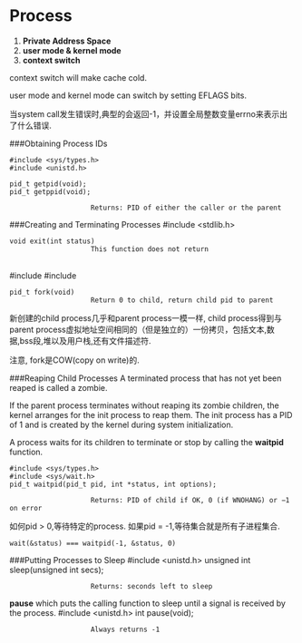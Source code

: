 # Process

1. **Private Address Space**
2. **user mode & kernel mode**
3. **context switch**

context switch will make cache cold.

user mode and kernel mode can switch by setting EFLAGS bits.

当system call发生错误时,典型的会返回-1，并设置全局整数变量errno来表示出了什么错误.

###Obtaining Process IDs

    #include <sys/types.h> 
    #include <unistd.h>
    
    pid_t getpid(void); 
    pid_t getppid(void);

                        Returns: PID of either the caller or the parent
                        
###Creating and Terminating Processes
    #include <stdlib.h> 
    
    void exit(int status) 
                        This function does not return
<br />
    #include <sys/types.h> 
    #include <unistd.h>
    
    pid_t fork(void)
                        Return 0 to child, return child pid to parent
                        
新创建的child process几乎和parent process一模一样, child process得到与parent process虚拟地址空间相同的（但是独立的）一份拷贝，包括文本,数据,bss段,堆以及用户栈,还有文件描述符. 

注意, fork是COW(copy on write)的.

###Reaping Child Processes
A terminated process that has not yet been reaped is called a zombie.

If the parent process terminates without reaping its zombie children, the kernel arranges for the init process to reap them. The init process has a PID of 1 and is created by the kernel during system initialization. 

A process waits for its children to terminate or stop by calling the **waitpid** function.

    #include <sys/types.h> 
    #include <sys/wait.h>
    pid_t waitpid(pid_t pid, int *status, int options);

                        Returns: PID of child if OK, 0 (if WNOHANG) or −1 on error
                        
如何pid > 0,等待特定的process. 如果pid = -1,等待集合就是所有子进程集合.

    wait(&status) === waitpid(-1, &status, 0)
    
###Putting Processes to Sleep
    #include <unistd.h>
    unsigned int sleep(unsigned int secs);

                        Returns: seconds left to sleep
                        
**pause** which puts the calling function to sleep until a signal is received by the process.
    #include <unistd.h> 
    int pause(void);
    
                        Always returns -1